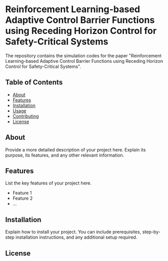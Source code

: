 # Reinforcement Learning-based Adaptive Control Barrier Functions using Receding Horizon Control for Safety-Critical Systems

The repository contains the simulation codes for the paper "Reinforcement Learning-based Adaptive Control Barrier Functions using Receding Horizon Control for Safety-Critical Systems".
## Table of Contents

- [About](#about)
- [Features](#features)
- [Installation](#installation)
- [Usage](#usage)
- [Contributing](#contributing)
- [License](#license)

## About

Provide a more detailed description of your project here. Explain its purpose, its features, and any other relevant information.

## Features

List the key features of your project here.

- Feature 1
- Feature 2
- ...

## Installation

Explain how to install your project. You can include prerequisites, step-by-step installation instructions, and any additional setup required.

## License

